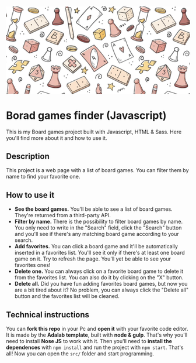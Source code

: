 ![Board game](./src/images/header.png)
# Borad games finder (Javascript)
This is my Board games project built with Javascript, HTML & Sass. Here you'll find more about it and how to use it.

## Description

This project is a web page with a list of board games. You can filter them by name to find your favorite one. 

## How to use it
* **See the board games.** You'll be able to see a list of board games. They're returned from a third-party API. 
* **Filter by name.** There is the possibility to filter board games by name. You only need to write in the "Search" field, click the "Search" button and you'll see if there's any matching board game according to your search. 
* **Add favorites.** You can click a board game and it'll be automatically inserted in a favorites list. You'll see it only if there's at least one board game on it. Try to refresh the page. You'll yet be able to see your favorites ones!
* **Delete one.** You can always click on a favorite board game to delete it from the favorites list. You can also do it by clicking on the "X" button.
* **Delete all.** Did you have fun adding favorites board games, but now you are a bit tired about it? No problem, you can always click the "Delete all" button and the favorites list will be cleaned. 

## Technical instructions
You can **fork this repo** in your Pc and **open it** with your favorite code editor. It is made by the **Adalab template**, built with **node & gulp**. That's why you'll need to install **Nose JS** to work with it.
Then you'll need to **install the dependences** with `npm install` and run the project with `npm start`. That's all! Now you can open the `src/` folder and start programming.

